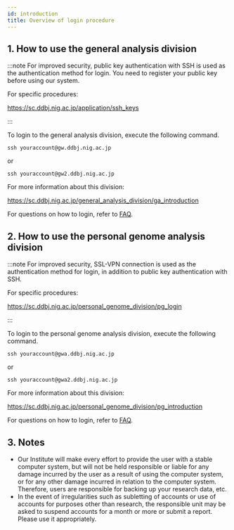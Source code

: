 ```yaml
---
id: introduction
title: Overview of login procedure
---
```



## 1. How to use the general analysis division

:::note
For improved security, public key authentication with SSH is used as the authentication method for login. You need to register your public key before using our system.

For specific procedures:

https://sc.ddbj.nig.ac.jp/application/ssh_keys

:::

To login to the general analysis division, execute the following command.

```
ssh youraccount@gw.ddbj.nig.ac.jp 
```

or

```
ssh youraccount@gw2.ddbj.nig.ac.jp
```


For more information about this division:

https://sc.ddbj.nig.ac.jp/general_analysis_division/ga_introduction

For questions on how to login, refer to [<u>FAQ</u>](/faq/faq_login_general).


## 2. How to use the personal genome analysis division

:::note
For improved security, SSL-VPN connection is used as the authentication method for login, in addition to public key authentication with SSH. 

For specific procedures:

https://sc.ddbj.nig.ac.jp/personal_genome_division/pg_login

:::


To login to the personal genome analysis division, execute the following command.

```
ssh youraccount@gwa.ddbj.nig.ac.jp
```

or

```
ssh youraccount@gwa2.ddbj.nig.ac.jp
```


For more information about this division:

https://sc.ddbj.nig.ac.jp/personal_genome_division/pg_introduction

For questions on how to login, refer to [<u>FAQ</u>](/faq/faq_login_personal).


## 3. Notes

- Our Institute will make every effort to provide the user with a stable computer system, but will not be held responsible or liable for any damage incurred by the user as a result of using the computer system, or for any other damage incurred in relation to the computer system. Therefore, users are responsible for backing up your research data, etc.
- In the event of irregularities such as subletting of accounts or use of accounts for purposes other than research, the responsible unit may be asked to suspend accounts for a month or more or submit a report. Please use it appropriately.
